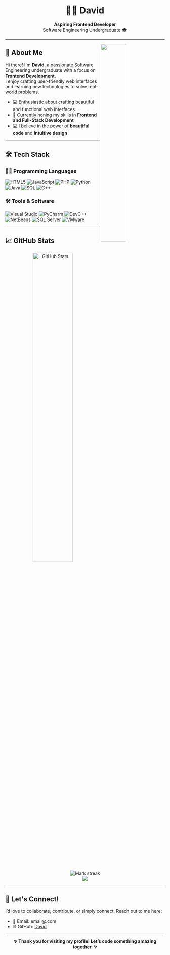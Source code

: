 <div align="center">
  <h1>👨‍💻 David</h1>
  <p>
    <b>Aspiring Frontend Developer</b>  
    <br>Software Engineering Undergraduate  🎓  
  </p>
</div>

---

<div>
  <img align="right" width="40%" src="https://owlbertsio-resized.s3.amazonaws.com/Popper.psd.full.png">
</div>

## 🌟 About Me

Hi there! I'm **David**, a passionate Software Engineering undergraduate with a focus on **Frontend Development**.  
I enjoy crafting user-friendly web interfaces and learning new technologies to solve real-world problems.  


- 💻 Enthusiastic about crafting beautiful and functional web interfaces  
- 🌱 Currently honing my skills in **Frontend and Full-Stack Development** 
- 💻 I believe in the power of **beautiful code** and **intuitive design**  

---

## 🛠️ Tech Stack

### 👨‍💻 Programming Languages
![HTML5](https://img.shields.io/badge/HTML5-E34F26?style=for-the-badge&logo=html5&logoColor=white)
![JavaScript](https://img.shields.io/badge/JavaScript-F7DF1E?style=for-the-badge&logo=javascript&logoColor=black)
![PHP](https://img.shields.io/badge/PHP-777BB4?style=for-the-badge&logo=php&logoColor=white)
![Python](https://img.shields.io/badge/Python-3776AB?style=for-the-badge&logo=python&logoColor=white)
![Java](https://img.shields.io/badge/Java-007396?style=for-the-badge&logo=java&logoColor=white)
![SQL](https://img.shields.io/badge/SQL-CC2927?style=for-the-badge&logo=microsoft%20sql%20server&logoColor=white)
![C++](https://img.shields.io/badge/C++-00599C?style=for-the-badge&logo=cplusplus&logoColor=white)

### 🛠️ Tools & Software
![Visual Studio](https://img.shields.io/badge/Visual_Studio-5C2D91?style=for-the-badge&logo=visual%20studio&logoColor=white)
![PyCharm](https://img.shields.io/badge/PyCharm-000000?style=for-the-badge&logo=pycharm&logoColor=white)
![DevC++](https://img.shields.io/badge/DevC++-blue?style=for-the-badge&logo=cplusplus&logoColor=white)
![NetBeans](https://img.shields.io/badge/NetBeans-1B6AC6?style=for-the-badge&logo=apache%20netbeans%20ide&logoColor=white)
![SQL Server](https://img.shields.io/badge/SQL_Server-CC2927?style=for-the-badge&logo=microsoft%20sql%20server&logoColor=white)
![VMware](https://img.shields.io/badge/VMware-607078?style=for-the-badge&logo=vmware&logoColor=white)

---

## 📈 GitHub Stats

<p align="center">
  <img src="https://github-readme-stats.vercel.app/api?username=Davidmalan188&show_icons=true&theme=radical" alt="GitHub Stats" width="50%" />
  
  <img  title="🔥 Get streak stats for your profile at git.io/streak-stats" alt="Mark streak" src="https://github-readme-streak-stats.herokuapp.com/?user=Davidmalan188&theme=dark&hide_border=false" /> 
  <br>

  <img  align="center"  src="https://github-readme-stats.anuraghazra1.vercel.app/api/top-langs/?username=Davidmalan188&theme=dark&hide_border=false&no-bg=true&no-frame=true&langs_count=10"/>
  
</p>

---

## 🤝 Let's Connect!

I’d love to collaborate, contribute, or simply connect. Reach out to me here:

- 📧 Email: email@.com  
- 🌐 GitHub: [David](https://github.com/Davidmalan188)

---

<div align="center">
  <b>✨ Thank you for visiting my profile! Let’s code something amazing together. ✨</b>
</div>
